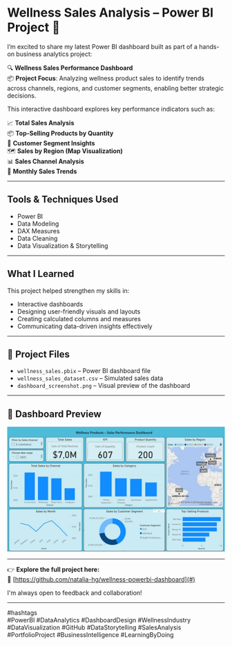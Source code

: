 
# Wellness Sales Analysis – Power BI Project 🚀

I’m excited to share my latest Power BI dashboard built as part of a hands-on business analytics project:

🔍 **Wellness Sales Performance Dashboard**  
📦 **Project Focus**: Analyzing wellness product sales to identify trends across channels, regions, and customer segments, enabling better strategic decisions.

This interactive dashboard explores key performance indicators such as:

📈 **Total Sales Analysis**  
📦 **Top-Selling Products by Quantity**  
👥 **Customer Segment Insights**  
🗺️ **Sales by Region (Map Visualization)**  
📊 **Sales Channel Analysis**  
📅 **Monthly Sales Trends**

---

## Tools & Techniques Used
- Power BI  
- Data Modeling  
- DAX Measures  
- Data Cleaning  
- Data Visualization & Storytelling

---

## What I Learned
This project helped strengthen my skills in:
- Interactive dashboards  
- Designing user-friendly visuals and layouts  
- Creating calculated columns and measures  
- Communicating data-driven insights effectively

---

## 📁 Project Files
- `wellness_sales.pbix` – Power BI dashboard file  
- `wellness_sales_dataset.csv` – Simulated sales data  
- `dashboard_screenshot.png` – Visual preview of the dashboard

---

## 📸 Dashboard Preview

![Dashboard Preview](dashboard_screenshot.png)

---

👉 **Explore the full project here:**  
🔗 [https://github.com/natalia-hg/wellness-powerbi-dashboard](#)

I'm always open to feedback and collaboration!

---

#hashtags  
#PowerBI #DataAnalytics #DashboardDesign #WellnessIndustry #DataVisualization #GitHub #DataStorytelling #SalesAnalysis #PortfolioProject #BusinessIntelligence #LearningByDoing
